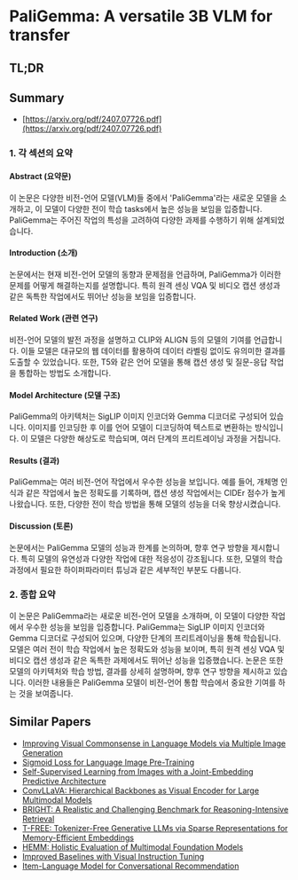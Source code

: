 # PaliGemma: A versatile 3B VLM for transfer
## TL;DR
## Summary
- [https://arxiv.org/pdf/2407.07726.pdf](https://arxiv.org/pdf/2407.07726.pdf)

### 1. 각 섹션의 요약

#### Abstract (요약문)
이 논문은 다양한 비전-언어 모델(VLM)들 중에서 'PaliGemma'라는 새로운 모델을 소개하고, 이 모델이 다양한 전이 학습 tasks에서 높은 성능을 보임을 입증합니다. PaliGemma는 주어진 작업의 특성을 고려하여 다양한 과제를 수행하기 위해 설계되었습니다. 

#### Introduction (소개)
논문에서는 현재 비전-언어 모델의 동향과 문제점을 언급하며, PaliGemma가 이러한 문제를 어떻게 해결하는지를 설명합니다. 특히 원격 센싱 VQA 및 비디오 캡션 생성과 같은 독특한 작업에서도 뛰어난 성능을 보임을 입증합니다.

#### Related Work (관련 연구)
비전-언어 모델의 발전 과정을 설명하고 CLIP와 ALIGN 등의 모델의 기여를 언급합니다. 이들 모델은 대규모의 웹 데이터를 활용하여 데이터 라벨링 없이도 유의미한 결과를 도출할 수 있었습니다. 또한, T5와 같은 언어 모델을 통해 캡션 생성 및 질문-응답 작업을 통합하는 방법도 소개합니다.

#### Model Architecture (모델 구조)
PaliGemma의 아키텍처는 SigLIP 이미지 인코더와 Gemma 디코더로 구성되어 있습니다. 이미지를 인코딩한 후 이를 언어 모델이 디코딩하여 텍스트로 변환하는 방식입니다. 이 모델은 다양한 해상도로 학습되며, 여러 단계의 프리트레이닝 과정을 거칩니다.

#### Results (결과)
PaliGemma는 여러 비전-언어 작업에서 우수한 성능을 보입니다. 예를 들어, 개체명 인식과 같은 작업에서 높은 정확도를 기록하며, 캡션 생성 작업에서는 CIDEr 점수가 높게 나왔습니다. 또한, 다양한 전이 학습 방법을 통해 모델의 성능을 더욱 향상시켰습니다.

#### Discussion (토론)
논문에서는 PaliGemma 모델의 성능과 한계를 논의하며, 향후 연구 방향을 제시합니다. 특히 모델의 유연성과 다양한 작업에 대한 적응성이 강조됩니다. 또한, 모델의 학습 과정에서 필요한 하이퍼파라미터 튜닝과 같은 세부적인 부분도 다룹니다.

### 2. 종합 요약
이 논문은 PaliGemma라는 새로운 비전-언어 모델을 소개하며, 이 모델이 다양한 작업에서 우수한 성능을 보임을 입증합니다. PaliGemma는 SigLIP 이미지 인코더와 Gemma 디코더로 구성되어 있으며, 다양한 단계의 프리트레이닝을 통해 학습됩니다. 모델은 여러 전이 학습 작업에서 높은 정확도와 성능을 보이며, 특히 원격 센싱 VQA 및 비디오 캡션 생성과 같은 독특한 과제에서도 뛰어난 성능을 입증했습니다. 논문은 또한 모델의 아키텍처와 학습 방법, 결과를 상세히 설명하며, 향후 연구 방향을 제시하고 있습니다. 이러한 내용들은 PaliGemma 모델이 비전-언어 통합 학습에서 중요한 기여를 하는 것을 보여줍니다.

## Similar Papers
- [Improving Visual Commonsense in Language Models via Multiple Image Generation](2406.13621.md)
- [Sigmoid Loss for Language Image Pre-Training](2303.15343.md)
- [Self-Supervised Learning from Images with a Joint-Embedding Predictive Architecture](2301.08243.md)
- [ConvLLaVA: Hierarchical Backbones as Visual Encoder for Large Multimodal Models](2405.15738.md)
- [BRIGHT: A Realistic and Challenging Benchmark for Reasoning-Intensive Retrieval](2407.12883.md)
- [T-FREE: Tokenizer-Free Generative LLMs via Sparse Representations for Memory-Efficient Embeddings](2406.19223.md)
- [HEMM: Holistic Evaluation of Multimodal Foundation Models](2407.03418.md)
- [Improved Baselines with Visual Instruction Tuning](2310.03744.md)
- [Item-Language Model for Conversational Recommendation](2406.02844.md)
